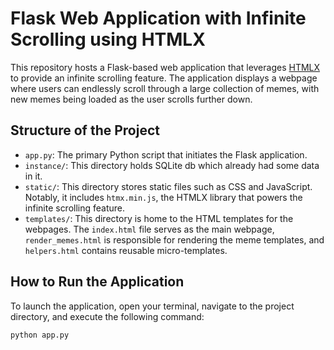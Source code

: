 # Flask Web Application with Infinite Scrolling using HTMLX

This repository hosts a Flask-based web application that leverages [HTMLX](https://htmx.org/) to provide an infinite scrolling feature. The application displays a webpage where users can endlessly scroll through a large collection of memes, with new memes being loaded as the user scrolls further down.

## Structure of the Project

- `app.py`: The primary Python script that initiates the Flask application.
- `instance/`: This directory holds SQLite db which already had some data in it.
- `static/`: This directory stores static files such as CSS and JavaScript. Notably, it includes `htmx.min.js`, the HTMLX library that powers the infinite scrolling feature.
- `templates/`: This directory is home to the HTML templates for the webpages. The `index.html` file serves as the main webpage, `render_memes.html` is responsible for rendering the meme templates, and `helpers.html` contains reusable micro-templates.

## How to Run the Application

To launch the application, open your terminal, navigate to the project directory, and execute the following command:

```sh
python app.py